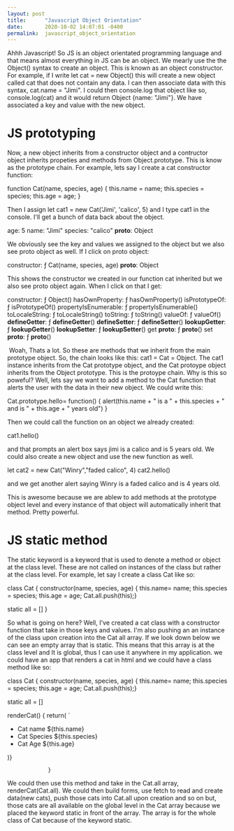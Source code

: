 ```yaml
---
layout: post
title:      "Javascript Object Orientation"
date:       2020-10-02 14:07:01 -0400
permalink:  javascript_object_orientation
---
```



Ahhh Javascript! So JS is an object orientated programming language and that means almost everything in JS can be an object. We mearly use the the Object() syntax to create an object. This is known as an object constructor. For example, if I write let cat = new Object() this will create a new object called cat that does not contain any data. I can then associate data with this syntax, cat.name = "Jimi". I could then console.log that object like so, console.log(cat) and it would return Object {name: "Jimi"}. We have associated a key and value with the new object. 

# JS prototyping

Now, a new object inherits from a constructor object and a contructor object inherits propeties and methods from Object.prototype. This is know as the prototype chain. For example, lets say I create a cat constructor function: 

function Cat(name, species, age) {
  this.name = name;
  this.species = species;
  this.age = age;
}

Then I assign let cat1 = new Cat('Jimi', 'calico', 5) and I type cat1 in the console.  I'll get a bunch of data back about the object. 

age: 5
name: "Jimi"
species: "calico"
__proto__: Object

We obviously see the key and values we assigned to the object but we also see proto object as well. If I click on proto object:

constructor: ƒ Cat(name, species, age)
__proto__: Object

This shows the constructor we created in our function cat inherited but we also see proto object again. When I click on that I get:

constructor: ƒ Object()
hasOwnProperty: ƒ hasOwnProperty()
isPrototypeOf: ƒ isPrototypeOf()
propertyIsEnumerable: ƒ propertyIsEnumerable()
toLocaleString: ƒ toLocaleString()
toString: ƒ toString()
valueOf: ƒ valueOf()
__defineGetter__: ƒ __defineGetter__()
__defineSetter__: ƒ __defineSetter__()
__lookupGetter__: ƒ __lookupGetter__()
__lookupSetter__: ƒ __lookupSetter__()
get __proto__: ƒ __proto__()
set __proto__: ƒ __proto__()
﻿
 
 
​
Woah, Thats a lot. So these are methods that we inherit from the main prototype object. So, the chain looks like this:
cat1 = Cat = Object. The cat1 instance inherits from the Cat prototype object, and the Cat protoype object inherits from the Object prototype. This is the protoype chain.  Why is this so poweful? Well, lets say we want to add a method to the Cat function that alerts the user with the data in their new object. We could write this: 



Cat.prototype.hello= function() {
  alert(this.name + " is a " + this.species + " and is  " + this.age + " years old") }

Then we could call the function on an object we already created:

cat1.hello()

and that prompts an alert box says jimi is a calico and is 5 years old. We could also create a new object and use the new function as well.

let cat2 = new Cat("Winry","faded calico", 4)
cat2.hello()

and we get another alert saying Winry is a faded calico and is 4 years old.

This is awesome because we are ablew to add methods at the prototype object level and every instance of that object will automatically inherit that method. Pretty powerful.



# JS static method
The static keyword is a keyword that is used to denote a method or object at the class level. These are not called on instances of the class but rather at the class level. For example, let say I create a class Cat like so:

class Cat {
    constructor(name, species, age) {
      this.name= name;
      this.species = species;
      this.age = age;
      Cat.all.push(this);}

		
static all = [] }
		
So what is going on here? Well, I've created a cat class with a constructor function that take in those keys and values.    I'm also pushing an an instance of the class upon creation into the Cat all array. If we look down below we can see an      empty array that is static. This means that this array is at the class level and It is global, thus I can use it anywhere in my application. we could have an app that renders a cat in html and we could have a class method like so:


class Cat {
    constructor(name, species, age) {
      this.name= name;
      this.species = species;
      this.age = age;
      Cat.all.push(this);}

		
static all = [] 


renderCat() {
       return(
         `
         <ul>
         <li>Cat name ${this.name}</li>
          <li> Cat Species  ${this.species}</li>
          <li> Cat Age ${this.age}</li>
         </ul>)}
				 
				 }
	
 We could then use this method and take in the Cat.all array, renderCat(Cat.all). We could then build forms, use fetch to   read and create data(new cats), push those cats into Cat.all upon creation and so on but, those cats are all available on  the global level in the Cat array because we placed the keyword static in front of the array. The array is for the whole class of Cat because of the keyword static.
